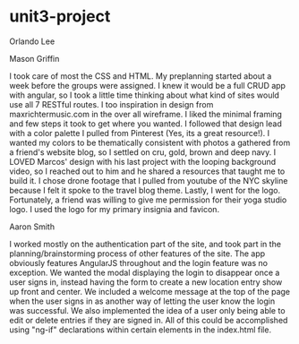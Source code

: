 # unit3-project

Orlando Lee

Mason Griffin

I took care of most the CSS and HTML. My preplanning started about a week before the groups were assigned. I knew it would be a full CRUD app with angular, so I took a little time thinking about what kind of sites would use all 7 RESTful routes. I too inspiration in design from maxrichtermusic.com in the over all wireframe. I liked the minimal framing and few steps it took to get where you wanted. I followed that design lead with a color palette I pulled from Pinterest (Yes, its a great resource!). I wanted my colors to be thematically consistent with photos a gathered from a friend's website blog, so I settled on cru, gold, brown and deep navy. I LOVED Marcos' design with his last project with the looping background video, so I reached out to him and he shared a resources that taught me to build it. I chose drone footage that I pulled from youtube of the NYC skyline because I felt it spoke to the travel blog theme. Lastly, I went for the logo. Fortunately, a friend was willing to give me permission for their yoga studio logo. I used the logo for my primary insignia and favicon.

Aaron Smith

I worked mostly on the authentication part of the site, and took part in the planning/brainstorming process of other features of the site. The app obviously features AngularJS throughout and the login feature was no exception. We wanted the modal displaying the login to disappear once a user signs in, instead having the form to create a new location entry show up front and center. We included a welcome message at the top of the page when the user signs in as another way of letting the user know the login was successful. We also implemented the idea of a user only being able to edit or delete entries if they are signed in. All of this could be accomplished using "ng-if" declarations within certain elements in the index.html file.
